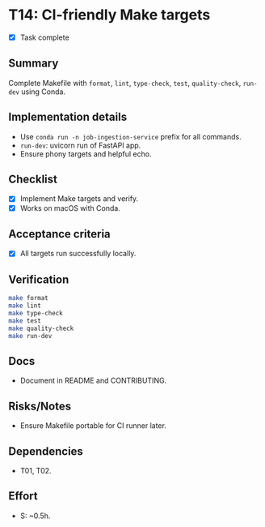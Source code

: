 # T14: CI-friendly Make targets

- [x] Task complete

## Summary
Complete Makefile with `format`, `lint`, `type-check`, `test`, `quality-check`, `run-dev` using Conda.

## Implementation details
- Use `conda run -n job-ingestion-service` prefix for all commands.
- `run-dev`: uvicorn run of FastAPI app.
- Ensure phony targets and helpful echo.

## Checklist
- [x] Implement Make targets and verify.
- [x] Works on macOS with Conda.

## Acceptance criteria
- [x] All targets run successfully locally.

## Verification
```bash
make format
make lint
make type-check
make test
make quality-check
make run-dev
```

## Docs
- Document in README and CONTRIBUTING.

## Risks/Notes
- Ensure Makefile portable for CI runner later.

## Dependencies
- T01, T02.

## Effort
- S: ~0.5h.

